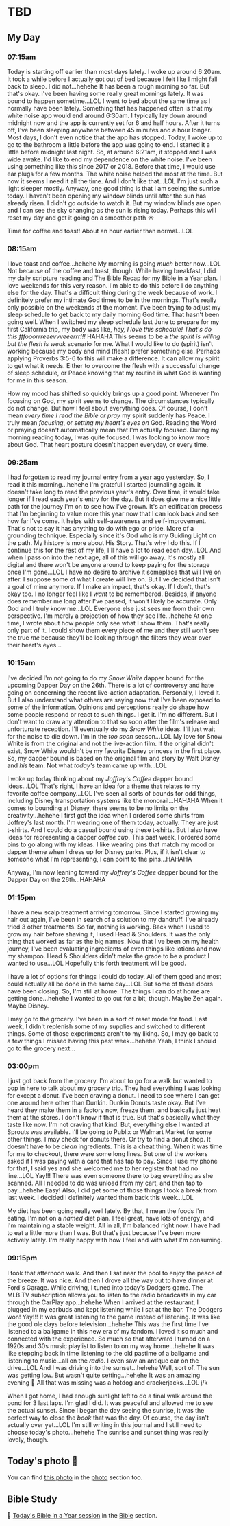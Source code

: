# TBD

## My Day

### 07:15am

Today is starting off earlier than most days lately. I woke up around 6:20am. It took a while before I actually got out of bed because I felt like I might fall back to sleep. I did not...hehehe It has been a rough morning so far. But that's okay. I've been having some really great mornings lately. It was bound to happen sometime...LOL I went to bed about the same time as I normally have been lately. Something that has happened often is that my white noise app would end around 6:30am. I typically lay down around midnight now and the app is currently set for 6 and half hours. After it turns off, I've been sleeping anywhere between 45 minutes and a hour longer. Most days, I don't even notice that the app has stopped. Today, I woke up to go to the bathroom a little before the app was going to end. I started it a little before midnight last night. So, at around 6:21am, it stopped and I was wide awake. I'd like to end my dependence on the white noise. I've been using something like this since 2017 or 2018. Before that time, I would use ear plugs for a few months. The white noise helped the most at the time. But now it seems I need it all the time. And I don't like that...LOL I'm just such a light sleeper mostly. Anyway, one good thing is that I am seeing the sunrise today. I haven't been opening my window blinds until after the sun has already risen. I didn't go outside to watch it. But my window blinds are open and I can see the sky changing as the sun is rising today. Perhaps this will reset my day and get it going on a smoother path ☀️

Time for coffee and toast! About an hour earlier than normal...LOL

### 08:15am

I love toast and coffee...hehehe My morning is going *much* better now...LOL Not because of the coffee and toast, though. While having breakfast, I did my daily scripture reading and The Bible Recap for my Bible in a Year plan. I love weekends for this very reason. I'm able to do this before I do anything else for the day. That's a difficult thing during the week because of work. I definitely prefer my intimate God times to be in the mornings. That's really only possible on the weekends at the moment. I've been trying to adjust my sleep schedule to get back to my daily morning God time. That hasn't been going well. When I switched my sleep schedule last June to prepare for my first California trip, my body was like, *hey, I love this schedule! That's do this fffooorrreeevvveeerrr!!!* HAHAHA This seems to be a *the spirit is willing but the flesh is weak* scenario for me. What I would like to do (spirit) isn't working because my body and mind (flesh) prefer something else. Perhaps applying Proverbs 3:5-6 to this will make a difference. It can allow my spirit to get what it needs. Either to overcome the flesh with a successful change of sleep schedule, or Peace knowing that my routine is what God is wanting for me in this season.

How my mood has shifted so quickly brings up a good point. Whenever I'm focusing on God, my spirit seems to change. The circumstances typically do not change. But how I feel about everything does. Of course, I don't mean *every time I read the Bible or pray* my spirit suddenly has Peace. I truly mean *focusing*, or *setting my heart's eyes on* God. Reading the Word or praying doesn't automatically mean that I'm actually focused. During my morning reading today, I was quite focused. I was looking to know more about God. That heart posture doesn't happen everyday, or every time.

### 09:25am

I had forgotten to read my journal entry from a year ago yesterday. So, I read it this morning...hehehe I'm grateful I started journaling again. It doesn't take long to read the previous year's entry. Over time, it would take longer if I read each year's entry for the day. But it does give me a nice little path for the journey I'm on to see how I've grown. It's an edification process that I'm beginning to value more this year now that I can look back and see how far I've come. It helps with self-awareness and self-improvement. That's not to say it has anything to do with ego or pride. More of a grounding technique. Especially since it's God who is my Guiding Light on the path. My history is more about His Story. That's why I do this. If I continue this for the rest of my life, I'll have a lot to read each day...LOL And when I pass on into the next age, all of this will go away. It's mostly all digital and there won't be anyone around to keep paying for the storage once I'm gone...LOL I have no desire to archive it someplace that will live on after. I suppose some of what I create will live on. But I've decided that isn't a goal of mine anymore. If I make an impact, that's okay. If I don't, that's okay too. I no longer feel like I *want* to be remembered. Besides, if anyone does remember me long after I've passed, it won't likely be accurate. Only God and I truly know me...LOL Everyone else just sees me from their own perspective. I'm merely a projection of how they see life...hehehe At one time, I wrote about how people only see what I show them. That's really only part of it. I could show them every piece of me and they still won't see the true *me* because they'll be looking through the filters they wear over their heart's eyes...

### 10:15am

I've decided I'm not going to do my *Snow White* dapper bound for the upcoming Dapper Day on the 26th. There is a lot of controversy and hate going on concerning the recent live-action adaptation. Personally, I loved it. But I also understand what others are saying now that I've been exposed to some of the information. Opinions and perceptions really do shape how some people respond or react to such things. I get it. I'm no different. But I don't want to draw any attention to that so soon after the film's release and unfortunate reception. I'll eventually do my *Snow White* ideas. I'll just wait for the noise to die down. I'm in the *too soon* season...LOL My love for Snow White is from the original and not the live-action film. If the original didn't exist, Snow White wouldn't be my favorite Disney princess in the first place. So, my dapper bound is based on the original film and story by Walt Disney and *his* team. Not what *today's* team came up with...LOL

I woke up today thinking about my *Joffrey's Coffee* dapper bound ideas...LOL That's right, I have an idea for a theme that relates to my favorite coffee company...LOL I've seen all sorts of bounds for odd things, including Disney transportation systems like the monorail...HAHAHA When it comes to bounding at Disney, there seems to be no limits on the creativity...hehehe I first got the idea when I ordered some shirts from Joffrey's last month. I'm wearing one of them today, actually. They are just t-shirts. And I could do a casual bound using these t-shirts. But I also have ideas for representing a dapper *coffee cup*. This past week, I ordered some pins to go along with my ideas. I like wearing pins that match my mood or dapper theme when I dress up for Disney parks. Plus, if it isn't clear to someone what I'm representing, I can point to the pins...HAHAHA

Anyway, I'm now leaning toward my *Joffrey's Coffee* dapper bound for the Dapper Day on the 26th...HAHAHA

### 01:15pm

I have a new scalp treatment arriving tomorrow. Since I started growing my hair out again, I've been in search of a solution to my dandruff. I've already tried 3 other treatments. So far, nothing is working. Back when I used to grow my hair before shaving it, I used Head & Shoulders. It was the only thing that worked as far as the big names. Now that I've been on my health journey, I've been evaluating ingredients of even things like lotions and now my shampoo. Head & Shoulders didn't make the grade to be a product I wanted to use...LOL Hopefully this forth treatment will be good.

I have a lot of options for things I could do today. All of them good and most could actually all be done in the same day...LOL But some of those doors have been closing. So, I'm still at home. The things I can do at home are getting done...hehehe I wanted to go out for a bit, though. Maybe Zen again. Maybe Disney.

I may go to the grocery. I've been in a sort of reset mode for food. Last week, I didn't replenish some of my supplies and switched to different things. Some of those experiments aren't to my liking. So, I may go back to a few things I missed having this past week...hehehe Yeah, I think I should go to the grocery next...

### 03:00pm

I just got back from the grocery. I'm about to go for a walk but wanted to pop in here to talk about my grocery trip. They had everything I was looking for except a donut. I've been craving a donut. I need to see where I can get one around here other than Dunkin. Dunkin Donuts taste okay. But I've heard they make them in a factory now, freeze them, and basically just heat them at the stores. I don't know if that is true. But that's basically what they taste like now. I'm not craving that kind. But, everything else I wanted at Sprouts was available. I'll be going to Publix or Walmart Market for some other things. I may check for donuts there. Or try to find a donut shop. It doesn't have to be *clean* ingredients. This is a cheat thing. When it was time for me to checkout, there were some long lines. But one of the workers asked if I was paying with a card that has tap to pay. Since I use my phone for that, I said yes and she welcomed me to her register that had no line...LOL Yay!!! There was even someone there to bag everything as she scanned. All I needed to do was unload from my cart, and then tap to pay...hehehe Easy! Also, I did get some of those things I took a break from last week. I decided I definitely wanted them back this week...LOL

My diet has been going really well lately. By that, I mean the foods I'm eating. I'm not on a *named* diet plan. I feel great, have lots of energy, and I'm maintaining a stable weight. All in all, I'm balanced right now. I have had to eat a little more than I was. But that's just because I've been more actively lately. I'm really happy with how I feel and with what I'm consuming.

### 09:15pm

I took that afternoon walk. And then I sat near the pool to enjoy the peace of the breeze. It was nice. And then I drove all the way out to have dinner at Ford's Garage. While driving, I tuned into today's Dodgers game. The MLB.TV subscription allows you to listen to the radio broadcasts in my car through the CarPlay app...hehehe When I arrived at the restaurant, I plugged in my earbuds and kept listening while I sat at the bar. The Dodgers won! Yay!!! It was great listening to the game instead of listening. It was like the good ole days before television...hehehe This was the first time I've listened to a ballgame in this new era of my fandom. I loved it so much and connected with the experience. So much so that afterward I turned on a 1920s and 30s music playlist to listen to on my way home...hehehe It was like stepping back in time listening to the old pastime of a ballgame and listening to music...all on the *radio*. I even saw an antique car on the drive...LOL And I was driving into the sunset...hehehe Well, sort of. The sun was getting low. But wasn't quite setting...hehehe It was an amazing evening 🤩 All that was missing was a hotdog and crackerjacks...LOL j/k

When I got home, I had enough sunlight left to do a final walk around the pond for 3 last laps. I'm glad I did. It was peaceful and allowed me to see the actual sunset. Since I began the day seeing the sunrise, it was the perfect way to close the *book* that was the day. Of course, the day isn't actually over yet...LOL I'm still writing in this journal and I still need to choose today's photo...hehehe The sunrise and sunset thing was really lovely, though.



## Today's photo 📸

<!--@include: @/photos/photo-a-day/2025/04/04.md{3,}-->

You can find [this photo](/photos/photo-a-day/2025/04/04) in the [photo](/photos/) section too.

## Bible Study

📖 [Today's Bible in a Year session](/bible/plans/bible-in-a-year/04/05) in the [Bible](/bible/) section.